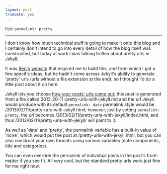 ```yaml
---
layout: post
truncate: yes
---
```


<p class="lead">tl;dr <code>permalink: pretty</code></p>
<hr />

I don't know how much technical stuff is going to make it onto this blog
and I certainly don't intend to go into every detail of how the blog
itself was constructed, but today at work I was talking to Ben about
pretty urls in Jekyll.

It was [Ben's][ben] [website][benWeb] that inspired me to build this, and from
which I got a few specific ideas, but he hadn't come across Jekyll's
ability to generate 'pretty' urls (urls without a file extension at the
end), so I thought I'd do a little post about it on here.  

Jekyll lets you choose [how your posts' urls come out][permalinks]; this
post is generated from a file called 2013-20-11-pretty-urls-with-jekyll.md
and the url Jekyll would produce with its default <code>permalink:
date</code> permalink style
would be /2013/02/11/pretty-urls-with-jekyll.html; however, just by
setting <code>permalink: pretty</code>, the url becomes
/2013/02/11/pretty-urls-with-jekyll/index.html, and thus
/2013/02/11/pretty-urls-with-jekyll/ will point to it.

As well as 'date' and 'pretty', the permalink variable has a built-in
value of 'none', which would put the post at
/pretty-urls-with-jekyll.html, but you can also construct your own
formats using various variables (date components, title and categories).

You can even override the permalink of individual posts in the post's
front-matter if you see fit.  All very cool, but the standard pretty
urls work just fine for me right now.

[ben]: http://twitter.com/benjaminbenben
[benWeb]: http://benjaminbenben.com
[permalinks]: https://github.com/mojombo/jekyll/wiki/Permalinks

